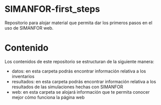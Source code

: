 # SIMANFOR-first_steps
Repositorio para alojar material que permita dar los primeros pasos en el uso de SIMANFOR web.
  
# Contenido
Los contenidos de este repositorio se estructuran de la siguiente manera:
- datos: en esta carpeta podrás encontrar información relativa a los inventarios    
- resultados: en esta carpeta podrás encontrar información relativa a los resultados de las simulaciones hechas con SIMANFOR
- web: en esta carpeta se alojará información que te permita conocer mejor cómo funciona la página web
